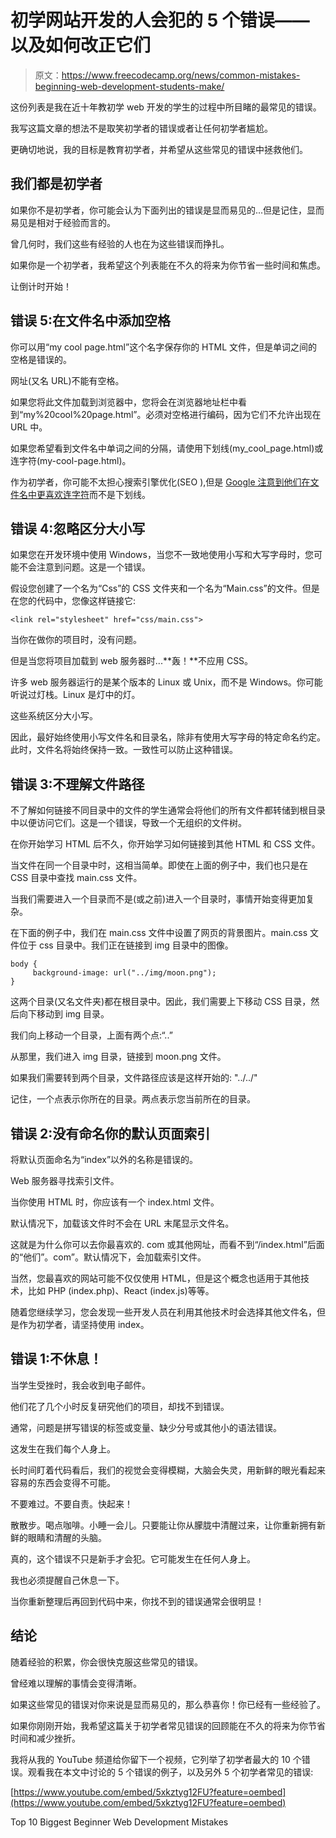 # 初学网站开发的人会犯的 5 个错误——以及如何改正它们

> 原文：<https://www.freecodecamp.org/news/common-mistakes-beginning-web-development-students-make/>

这份列表是我在近十年教初学 web 开发的学生的过程中所目睹的最常见的错误。

我写这篇文章的想法不是取笑初学者的错误或者让任何初学者尴尬。

更确切地说，我的目标是教育初学者，并希望从这些常见的错误中拯救他们。

## 我们都是初学者

如果你不是初学者，你可能会认为下面列出的错误是显而易见的...但是记住，显而易见是相对于经验而言的。

曾几何时，我们这些有经验的人也在为这些错误而挣扎。

如果你是一个初学者，我希望这个列表能在不久的将来为你节省一些时间和焦虑。

让倒计时开始！

## 错误 5:在文件名中添加空格

你可以用“my cool page.html”这个名字保存你的 HTML 文件，但是单词之间的空格是错误的。

网址(又名 URL)不能有空格。

如果您将此文件加载到浏览器中，您将会在浏览器地址栏中看到“my%20cool%20page.html”。必须对空格进行编码，因为它们不允许出现在 URL 中。

如果您希望看到文件名中单词之间的分隔，请使用下划线(my_cool_page.html)或连字符(my-cool-page.html)。

作为初学者，你可能不太担心搜索引擎优化(SEO ),但是 [Google 注意到他们在文件名中更喜欢连字符](https://developers.google.com/search/docs/advanced/guidelines/url-structure)而不是下划线。

## 错误 4:忽略区分大小写

如果您在开发环境中使用 Windows，当您不一致地使用小写和大写字母时，您可能不会注意到问题。这是一个错误。

假设您创建了一个名为“Css”的 CSS 文件夹和一个名为“Main.css”的文件。但是在您的代码中，您像这样链接它:

```
<link rel="stylesheet" href="css/main.css"> 
```

当你在做你的项目时，没有问题。

但是当您将项目加载到 web 服务器时...**轰！**不应用 CSS。

许多 web 服务器运行的是某个版本的 Linux 或 Unix，而不是 Windows。你可能听说过灯栈。Linux 是灯中的灯。

这些系统区分大小写。

因此，最好始终使用小写文件名和目录名，除非有使用大写字母的特定命名约定。此时，文件名将始终保持一致。一致性可以防止这种错误。

## 错误 3:不理解文件路径

不了解如何链接不同目录中的文件的学生通常会将他们的所有文件都转储到根目录中以便访问它们。这是一个错误，导致一个无组织的文件树。

在你开始学习 HTML 后不久，你开始学习如何链接到其他 HTML 和 CSS 文件。

当文件在同一个目录中时，这相当简单。即使在上面的例子中，我们也只是在 CSS 目录中查找 main.css 文件。

当我们需要进入一个目录而不是(或之前)进入一个目录时，事情开始变得更加复杂。

在下面的例子中，我们在 main.css 文件中设置了网页的背景图片。main.css 文件位于 css 目录中。我们正在链接到 img 目录中的图像。

```
body {
     background-image: url("../img/moon.png");
} 
```

这两个目录(又名文件夹)都在根目录中。因此，我们需要上下移动 CSS 目录，然后向下移动到 img 目录。

我们向上移动一个目录，上面有两个点:“..”

从那里，我们进入 img 目录，链接到 moon.png 文件。

如果我们需要转到两个目录，文件路径应该是这样开始的: "../../"

记住，一个点表示你所在的目录。两点表示您当前所在的目录。

## 错误 2:没有命名你的默认页面索引

将默认页面命名为“index”以外的名称是错误的。

Web 服务器寻找索引文件。

当你使用 HTML 时，你应该有一个 index.html 文件。

默认情况下，加载该文件时不会在 URL 末尾显示文件名。

这就是为什么你可以去你最喜欢的. com 或其他网址，而看不到“/index.html”后面的“他们”。com”。默认情况下，会加载索引文件。

当然，您最喜欢的网站可能不仅仅使用 HTML，但是这个概念也适用于其他技术，比如 PHP (index.php)、React (index.js)等等。

随着您继续学习，您会发现一些开发人员在利用其他技术时会选择其他文件名，但是作为初学者，请坚持使用 index。

## 错误 1:不休息！

当学生受挫时，我会收到电子邮件。

他们花了几个小时反复研究他们的项目，却找不到错误。

通常，问题是拼写错误的标签或变量、缺少分号或其他小的语法错误。

这发生在我们每个人身上。

长时间盯着代码看后，我们的视觉会变得模糊，大脑会失灵，用新鲜的眼光看起来容易的东西会变得不可能。

不要难过。不要自责。快起来！

散散步。喝点咖啡。小睡一会儿。只要能让你从朦胧中清醒过来，让你重新拥有新鲜的眼睛和清醒的头脑。

真的，这个错误不只是新手才会犯。它可能发生在任何人身上。

我也必须提醒自己休息一下。

当你重新整理后再回到代码中来，你找不到的错误通常会很明显！

## 结论

随着经验的积累，你会很快克服这些常见的错误。

曾经难以理解的事情会变得清晰。

如果这些常见的错误对你来说是显而易见的，那么恭喜你！你已经有一些经验了。

如果你刚刚开始，我希望这篇关于初学者常见错误的回顾能在不久的将来为你节省时间和减少挫折。

我将从我的 YouTube 频道给你留下一个视频，它列举了初学者最大的 10 个错误。观看我在本文中讨论的 5 个错误的例子，以及另外 5 个初学者常见的错误:

[https://www.youtube.com/embed/5xkztyg12FU?feature=oembed](https://www.youtube.com/embed/5xkztyg12FU?feature=oembed)

Top 10 Biggest Beginner Web Development Mistakes